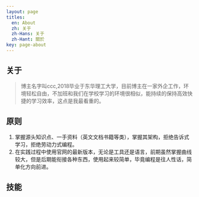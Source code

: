 ```yaml
---
layout: page
titles:
  en: About
  zh: 关于
  zh-Hans: 关于
  zh-Hant: 關於
key: page-about
---
```


## 关于
> 博主名字叫ccc,2018毕业于东华理工大学，目前博主在一家外企工作，环境轻松自由，不加班和我们在学校学习的环境很相似，能持续的保持高效快捷的学习效率，这点是我最看重的。

## 原则

1. 掌握源头知识点、一手资料（英文文档书籍等类），掌握其架构，拒绝告诉式学习，拒绝劳动力式编程。
2. 在实践过程中使用官网的最新版本，无论是工具还是语言，前期虽然掌握曲线较大，但是后期能衔接各种东西，使用起来较简单，毕竟编程是往人性话，简单化方向前进。
## 技能